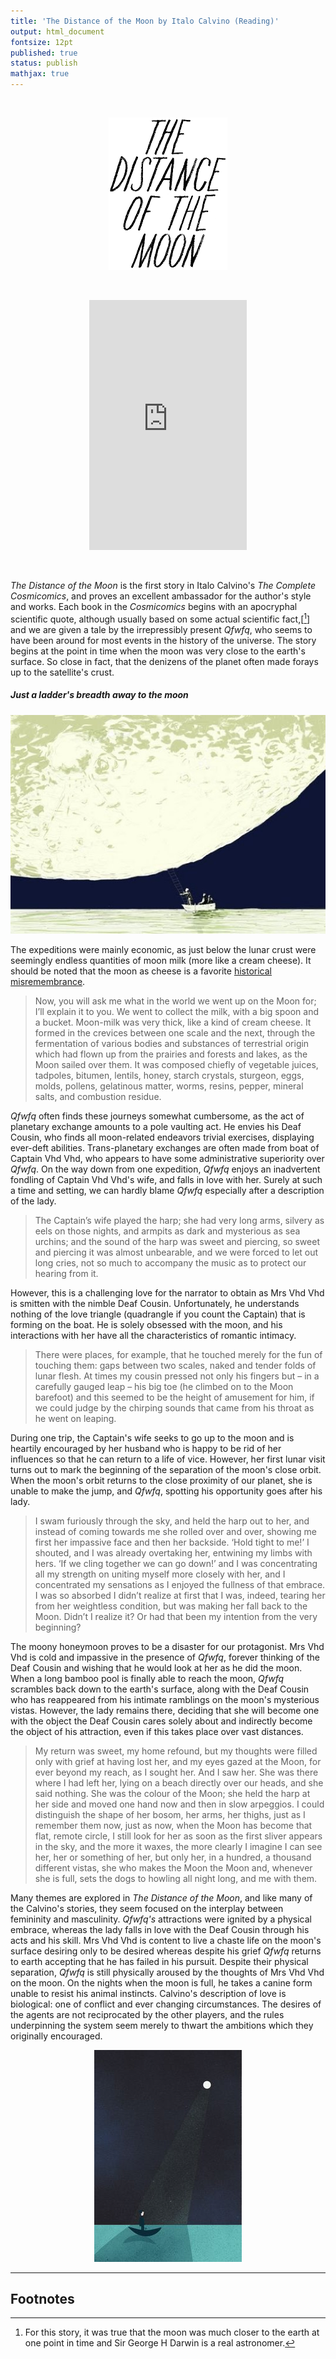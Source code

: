 ```yaml
---
title: 'The Distance of the Moon by Italo Calvino (Reading)'
output: html_document
fontsize: 12pt
published: true
status: publish
mathjax: true
---
```


<br>
<p align="center"><img src="/figures/the_distance_of_the_moon.png"></p>
<br>
<p align="center">
<iframe width="50%" height="400" scrolling="no" frameborder="no" src="https://w.soundcloud.com/player/?url=https%3A//api.soundcloud.com/tracks/344731455&amp;color=%23ff5500&amp;auto_play=false&amp;hide_related=false&amp;show_comments=true&amp;show_user=true&amp;show_reposts=false&amp;visual=true">
</iframe>
</p>
<br>

*The Distance of the Moon* is the first story in Italo Calvino's *The Complete Cosmicomics*, and proves an excellent ambassador for the author's style and works. Each book in the *Cosmicomics* begins with an apocryphal scientific quote, although usually based on some actual scientific fact,[[^1]] and we are given a tale by the irrepressibly present *Qfwfq*, who seems to have been around for most events in the history of the universe. The story begins at the point in time when the moon was very close to the earth's surface. So close in fact, that the denizens of the planet  often made forays up to the satellite's crust.

<p align="center"><h5>Just a ladder's breadth away to the moon</h5></p>
<p align="center"><img src="/figures/ladder_moon.jpg"></p>

The expeditions were mainly economic, as just below the lunar crust were seemingly endless quantities of moon milk (more like a cream cheese). It should be noted that the moon as cheese is a favorite [historical misremembrance](https://en.wikipedia.org/wiki/The_Moon_is_made_of_green_cheese).

> Now, you will ask me what in the world we went up on the Moon for; I’ll explain it to you. We went to collect the milk, with a big spoon and a bucket. Moon-milk was very thick, like a kind of cream cheese. It formed in the crevices between one scale and the next, through the fermentation of various bodies and substances of terrestrial origin which had flown up from the prairies and forests and lakes, as the Moon sailed over them. It was composed chiefly of vegetable juices, tadpoles, bitumen, lentils, honey, starch crystals, sturgeon, eggs, molds, pollens, gelatinous matter, worms, resins, pepper, mineral salts, and combustion residue.

*Qfwfq* often finds these journeys somewhat cumbersome, as the act of planetary exchange amounts to a pole vaulting act. He envies his Deaf Cousin, who finds all moon-related endeavors trivial exercises, displaying ever-deft abilities. Trans-planetary exchanges are often made from boat of Captain Vhd Vhd, who appears to have some administrative superiority over *Qfwfq*. On the way down from one expedition, *Qfwfq* enjoys an inadvertent fondling of Captain Vhd Vhd's wife, and falls in love with her. Surely at such a time and setting, we can hardly blame *Qfwfq* especially after a description of the lady.

>  The Captain’s wife played the harp; she had very long arms, silvery as eels on those nights, and armpits as dark and mysterious as sea urchins; and the sound of the harp was sweet and piercing, so sweet and piercing it was almost unbearable, and we were forced to let out long cries, not so much to accompany the music as to protect our hearing from it.

However, this is a challenging love for the narrator to obtain as Mrs Vhd Vhd is smitten with the nimble Deaf Cousin. Unfortunately, he understands nothing of the love triangle (quadrangle if you count the Captain) that is forming on the boat. He is solely obsessed with the moon, and his interactions with her have all the characteristics of romantic intimacy.

> There were places, for example, that he touched merely for the fun of touching them: gaps between two scales, naked and tender folds of lunar flesh. At times my cousin pressed not only his fingers but – in a carefully gauged leap – his big toe (he climbed on to the Moon barefoot) and this seemed to be the height of amusement for him, if we could judge by the chirping sounds that came from his throat as he went on leaping.

During one trip, the Captain's wife seeks to go up to the moon and is heartily encouraged by her husband who is happy to be rid of her influences so that he can return to a life of vice. However, her first lunar visit turns out to mark the beginning of the separation of the moon's close orbit. When the moon's orbit returns to the close proximity of our planet, she is unable to make the jump, and *Qfwfq*, spotting his opportunity goes after his lady.

> I swam furiously through the sky, and held the harp out to her, and instead of coming towards me she rolled
over and over, showing me first her impassive face and then her backside. ‘Hold tight to me!’ I shouted, and I was already overtaking her, entwining my limbs with hers. ‘If we cling together we can go down!’ and I was concentrating all my strength on uniting myself more closely with her, and I concentrated my sensations as I enjoyed the fullness of that embrace. I was so absorbed I didn’t realize at first that I was, indeed, tearing her from her weightless condition, but was making her fall back to the Moon. Didn’t I realize it? Or had that been my intention from the very beginning?

The moony honeymoon proves to be a disaster for our protagonist. Mrs Vhd Vhd is cold and impassive in the presence of *Qfwfq*, forever thinking of the Deaf Cousin and wishing that he would look at her as he did the moon. When a long bamboo pool is finally able to reach the moon, *Qfwfq* scrambles back down to the earth's surface, along with the Deaf Cousin who has reappeared from his intimate ramblings on the moon's mysterious vistas. However, the lady remains there, deciding that she will become one with the object the Deaf Cousin cares solely about and indirectly become the object of his attraction, even if this takes place over vast distances.

> My return was sweet, my home refound, but my thoughts were filled only with grief at having lost her, and my eyes gazed at the Moon, for ever beyond my reach, as I sought her. And I saw her. She was there where I had left her, lying on a beach directly over our heads, and she said nothing. She was the colour of the Moon; she held the harp at her side and moved one hand now and then in slow arpeggios. I could distinguish the shape of her bosom, her arms, her thighs, just as I remember them now, just as now, when the Moon has become that flat, remote circle, I still look for her as soon as the first sliver appears in the sky, and the more it waxes, the more clearly I imagine I can see her, her or something of her, but only her, in a hundred, a thousand different vistas, she who makes the Moon the Moon and, whenever she is full, sets the dogs to howling all night long, and me with them.

Many themes are explored in *The Distance of the Moon*, and like many of the Calvino's stories, they seem focused on the interplay between femininity and masculinity. *Qfwfq's* attractions were ignited by a physical embrace, whereas the lady falls in love with the Deaf Cousin through his acts and his skill. Mrs Vhd Vhd is content to live a chaste life on the moon's surface desiring only to be desired whereas despite his grief *Qfwfq* returns to earth accepting that he has failed in his pursuit. Despite their physical separation, *Qfwfq* is still physically aroused by the thoughts of Mrs Vhd Vhd on the moon. On the nights when the moon is full, he takes a canine form unable to resist his animal instincts. Calvino's description of love is biological: one of conflict and ever changing circumstances. The desires of the agents are not reciprocated by the other players, and the rules underpinning the system seem merely to thwart the ambitions which they originally encouraged.

<p align="center"><img src="/figures/more_distance.jpg"></p>

* * *

## Footnotes

[^1]: For this story, it was true that the moon was much closer to the earth at one point in time and Sir George H Darwin is a real astronomer.  

